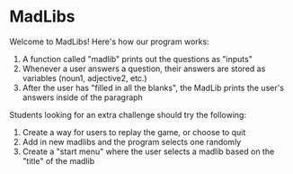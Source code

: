 # MadLibs

Welcome to MadLibs! Here's how our program works:

1. A function called "madlib" prints out the questions as "inputs"
2. Whenever a user answers a question, their answers are stored as variables (noun1, adjective2, etc.)
3. After the user has "filled in all the blanks", the MadLib prints the user's answers inside of the paragraph

Students looking for an extra challenge should try the following:

1. Create a way for users to replay the game, or choose to quit
2. Add in new madlibs and the program selects one randomly
3. Create a "start menu" where the user selects a madlib based on the "title" of the madlib
